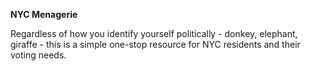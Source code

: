 <b> NYC Menagerie </b>

Regardless of how you identify yourself politically - donkey, elephant, giraffe - this is a simple one-stop resource for NYC residents and their voting needs.

